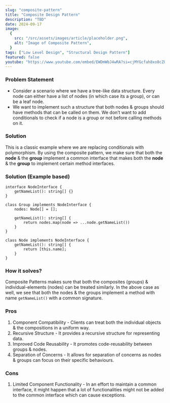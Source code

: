 ```yaml
---
slug: "composite-pattern"
title: "Composite Design Pattern"
description: "TBD"
date: 2024-09-17
image:
  {
    src: "/src/assets/images/article/placeholder.png",
    alt: "Image of Composite Pattern",
  }
tags: ["Low Level Design", "Structural Design Pattern"]
featured: false
youtube: "https://www.youtube.com/embed/EWDmWbJ4wRA?si=cjMYGcfah8xo8cZO"
---
```


### Problem Statement

- Consider a scenario where we have a tree-like data structure. Every node can either have a list of nodes (in which case its a group), or can be a leaf node.
- We want to implement such a structure that both nodes & groups should have methods that can be called on them. We don’t want to add conditionals to check if a node is a group or not before calling methods on it.

### Solution

This is a classic example where we are replacing conditionals with polymorphism. By using the composite pattern, we make sure that both the **node** & the **group** implement a common interface that makes both the **node** & the **group** to implement certain method interfaces.

### Solution (Example based)

```tsx
interface NodeInterface {
	getNameList(): string[] {}
}

class Group implements NodeInterface {
	nodes: Node[] = [];

	getNameList(): string[] {
		return nodes.map(node => ...node.getNameList())
	}
}

class Node implements NodeInterface {
	getNameList(): string[] {
		return [this.name];
	}
}
```

### How it solves?

Composite Patterns makes sure that both the composites (groups) & individual-elements (nodes) can be treated similarly. In the above case as well, we see that both the nodes & the groups implement a method with name `getNameList()` with a common signature.

### Pros

1. Component Compatibility - Clients can treat both the individual objects & the compositions in a uniform way.
2. Recursive Structure - It provides a recursive structure for representing data.
3. Improved Code Reusability - It promotes code-reusability between groups & nodes.
4. Separation of Concerns - It allows for separation of concerns as nodes & groups can focus on their specific behaviours.

### Cons

1. Limited Component Functionality - In an effort to maintain a common interface, it might happen that a lot of functionalities might not be added to the common interface which can cause exceptions.
